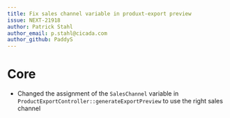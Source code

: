 ```yaml
---
title: Fix sales channel variable in produxt-export preview
issue: NEXT-21918
author: Patrick Stahl
author_email: p.stahl@cicada.com
author_github: PaddyS
---
```

# Core
* Changed the assignment of the `SalesChannel` variable in `ProductExportController::generateExportPreview` to use the right sales channel
